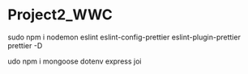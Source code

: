 # Project2_WWC

sudo npm i nodemon eslint eslint-config-prettier eslint-plugin-prettier prettier -D

udo npm i mongoose dotenv express joi 

